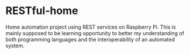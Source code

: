 # RESTful-home

Home automation project using REST services on Raspberry Pi. This is mainly supposed to be learning opportunity to better my understanding of both programming languages and the interoperability of an automated system.
